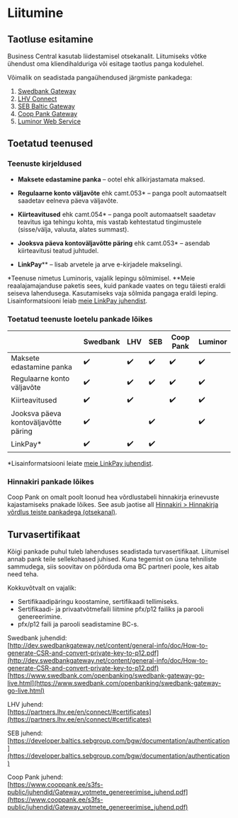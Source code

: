 ---
---
# Liitumine

## Taotluse esitamine
Business Central kasutab liidestamisel otsekanalit. Liitumiseks võtke ühendust oma kliendihalduriga või esitage taotlus panga kodulehel.

Võimalik on seadistada pangaühendused järgmiste pankadega:
1. [Swedbank Gateway](https://www.swedbank.ee/business/d2d/ebanking/gateway)
2. [LHV Connect](https://www.lhv.ee/et/connect)
3. [SEB Baltic Gateway](https://www.seb.ee/ariklient/igapaevapangandus/elektroonilised-kanalid/baltic-gateway)
4. [Coop Pank Gateway](https://www.cooppank.ee/gateway)
5. [Luminor Web Service](https://luminor.ee/ari/web-services)

## Toetatud teenused
### Teenuste kirjeldused
 - **Maksete edastamine panka** – ootel ehk allkirjastamata maksed.
 - **Regulaarne konto väljavõte** ehk camt.053* – panga poolt automaatselt saadetav eelneva päeva väljavõte.

 - **Kiirteavitused** ehk camt.054* – panga poolt automaatselt saadetav teavitus iga tehingu kohta, mis vastab kehtestatud tingimustele (sisse/välja, valuuta, alates summast).

 - **Jooksva päeva kontoväljavõtte päring** ehk camt.053* – asendab kiirteavitusi teatud juhtudel.
 - **LinkPay**** – lisab arvetele ja arve e-kirjadele makselingi.

*Teenuse nimetus Luminoris, vajalik lepingu sõlmimisel.
**Meie reaalajamajanduse paketis sees, kuid pankade vaates on tegu täiesti eraldi seiseva lahendusega. Kasutamiseks vaja sõlmida pangaga eraldi leping. Lisainformatsiooni leiab [meie LinkPay juhendist](linkpay.md).

### Toetatud teenuste loetelu pankade lõikes
|  | Swedbank | LHV | SEB | Coop Pank | Luminor |
|--|--|--|--|--|--|
|Maksete edastamine panka| :heavy_check_mark: | :heavy_check_mark: | :heavy_check_mark: |:heavy_check_mark: |:heavy_check_mark: |
|Regulaarne konto väljavõte | :heavy_check_mark: |:heavy_check_mark: |:heavy_check_mark: |:heavy_check_mark: |:heavy_check_mark: |
|Kiirteavitused | :heavy_check_mark: |:heavy_check_mark: | | :heavy_check_mark: |:heavy_check_mark: |
|Jooksva päeva kontoväljavõtte päring | :heavy_check_mark: | |:heavy_check_mark: | | :heavy_check_mark: |
|LinkPay* | :heavy_check_mark: |:heavy_check_mark: |:heavy_check_mark: | | |  


*Lisainformatsiooni leiate [meie LinkPay juhendist]().

### Hinnakiri pankade lõikes
Coop Pank on omalt poolt loonud hea võrdlustabeli hinnakirja erinevuste kajastamiseks pnakade lõikes. See asub jaotise all [Hinnakiri > Hinnakirja võrdlus teiste pankadega (otsekanal)](https://www.cooppank.ee/ariklient/igapaevapangandus/liidestused).

## Turvasertifikaat
Kõigi pankade puhul tuleb lahenduses seadistada turvasertifikaat. Liitumisel annab pank teile sellekohased juhised. Kuna tegemist on üsna tehniliste sammudega, siis soovitav on pöörduda oma BC partneri poole, kes aitab need teha.

Kokkuvõtvalt on vajalik:
- Sertifikaadipäringu koostamine, sertifikaadi tellimiseks.
- Sertifikaadi- ja privaatvõtmefaili liitmine pfx/p12 failiks ja parooli genereerimine.
- pfx/p12 faili ja parooli seadistamine BC-s.

Swedbank juhendid:  
[http://dev.swedbankgateway.net/content/general-info/doc/How-to-generate-CSR-and-convert-private-key-to-p12.pdf](http://dev.swedbankgateway.net/content/general-info/doc/How-to-generate-CSR-and-convert-private-key-to-p12.pdf)  
[https://www.swedbank.com/openbanking/swedbank-gateway-go-live.html](https://www.swedbank.com/openbanking/swedbank-gateway-go-live.html)  

LHV juhend:  
[https://partners.lhv.ee/en/connect/#certificates](https://partners.lhv.ee/en/connect/#certificates)

SEB juhend:  
[https://developer.baltics.sebgroup.com/bgw/documentation/authentication](https://developer.baltics.sebgroup.com/bgw/documentation/authentication)

Coop Pank juhend:  
[https://www.cooppank.ee/s3fs-public/juhendid/Gateway_votmete_genereerimise_juhend.pdf](https://www.cooppank.ee/s3fs-public/juhendid/Gateway_votmete_genereerimise_juhend.pdf)
